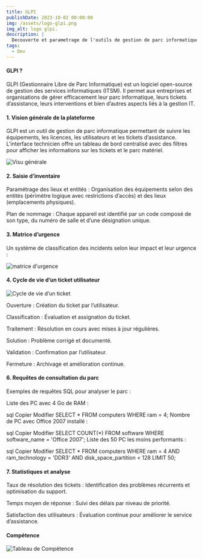 ```yaml
---
title: GLPI
publishDate: 2023-10-02 00:00:00
img: /assets/logo-glpi.png
img_alt: logo glpi.
description: |
  Decouverte et parametrage de l'outils de gestion de parc informatique GLPI
tags:
  - Dev
---
```


#### GLPI ?
GLPI (Gestionnaire Libre de Parc Informatique) est un logiciel open-source de gestion des services informatiques (ITSM). Il permet aux entreprises et organisations de gérer efficacement leur parc informatique, leurs tickets d’assistance, leurs interventions et bien d’autres aspects liés à la gestion IT.


#### 1. Vision générale de la plateforme
GLPI est un outil de gestion de parc informatique permettant de suivre les équipements, les licences, les utilisateurs et les tickets d’assistance. L’interface technicien offre un tableau de bord centralisé avec des filtres pour afficher les informations sur les tickets et le parc matériel.

![Visu générale](/assets/Matrice_urgence_GLPI.png)

#### 2. Saisie d’inventaire
Paramétrage des lieux et entités : Organisation des équipements selon des entités (périmètre logique avec restrictions d’accès) et des lieux (emplacements physiques).

Plan de nommage : Chaque appareil est identifié par un code composé de son type, du numéro de salle et d’une désignation unique.

#### 3. Matrice d’urgence
Un système de classification des incidents selon leur impact et leur urgence :

![matrice d'urgence](/assets/glpiBase.PNG)


#### 4. Cycle de vie d’un ticket utilisateur

![Cycle de vie d’un ticket](/assets/cycle_vie_tickets.png)

Ouverture : Création du ticket par l’utilisateur.

Classification : Évaluation et assignation du ticket.

Traitement : Résolution en cours avec mises à jour régulières.

Solution : Problème corrigé et documenté.

Validation : Confirmation par l’utilisateur.

Fermeture : Archivage et amélioration continue.

####

#### 6. Requêtes de consultation du parc
Exemples de requêtes SQL pour analyser le parc :

Liste des PC avec 4 Go de RAM :

sql
Copier
Modifier
SELECT * FROM computers WHERE ram = 4;
Nombre de PC avec Office 2007 installé :

sql
Copier
Modifier
SELECT COUNT(*) FROM software WHERE software_name = 'Office 2007';
Liste des 50 PC les moins performants :

sql
Copier
Modifier
SELECT * FROM computers WHERE ram = 4 AND ram_technology = 'DDR3' AND disk_space_partition < 128 LIMIT 50;

#### 7. Statistiques et analyse
Taux de résolution des tickets : Identification des problèmes récurrents et optimisation du support.

Temps moyen de réponse : Suivi des délais par niveau de priorité.

Satisfaction des utilisateurs : Évaluation continue pour améliorer le service d’assistance.


#### Compétence

![Tableau de Compétence](/assets/tableauCompGLPI.png)
